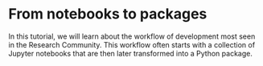 # From notebooks to packages

In this tutorial, we will learn about the workflow of development
most seen in the Research Community. This workflow often starts with
a collection of Jupyter notebooks that are then later transformed into
a Python package.

```{tableofcontents}

```
